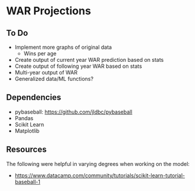 # WAR Projections

## To Do
- Implement more graphs of original data
	- Wins per age
- Create output of current year WAR prediction based on stats
- Create output of following year WAR based on stats
- Multi-year output of WAR
- Generalized data/ML functions?

## Dependencies
- pybaseball: https://github.com/jldbc/pybaseball
- Pandas
- Scikit Learn
- Matplotlib

## Resources
The following were helpful in varying degrees when working on the model:

- https://www.datacamp.com/community/tutorials/scikit-learn-tutorial-baseball-1
